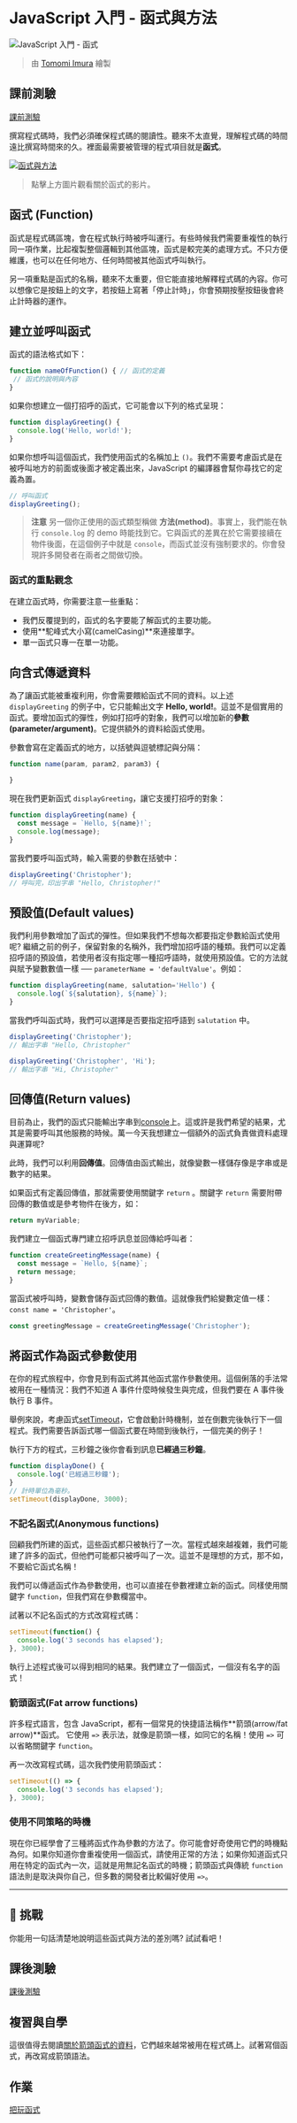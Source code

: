 # JavaScript 入門 - 函式與方法

![JavaScript 入門 - 函式](/sketchnotes/webdev101-js-functions.png)
> 由 [Tomomi Imura](https://twitter.com/girlie_mac) 繪製

## 課前測驗
[課前測驗](https://nice-beach-0fe9e9d0f.azurestaticapps.net/quiz/9?loc=zh_tw)

撰寫程式碼時，我們必須確保程式碼的閱讀性。聽來不太直覺，理解程式碼的時間遠比撰寫時間來的久。裡面最需要被管理的程式項目就是**函式**。

[![函式與方法](https://img.youtube.com/vi/XgKsD6Zwvlc/0.jpg)](https://youtube.com/watch?v=XgKsD6Zwvlc "函式與方法")

> 點擊上方圖片觀看關於函式的影片。


## 函式 (Function)

函式是程式碼區塊，會在程式執行時被呼叫運行。有些時候我們需要重複性的執行同一項作業，比起複製整個邏輯到其他區塊，函式是較完美的處理方式。不只方便維護，也可以在任何地方、任何時間被其他函式呼叫執行。

另一項重點是函式的名稱，聽來不太重要，但它能直接地解釋程式碼的內容。你可以想像它是按鈕上的文字，若按鈕上寫著「停止計時」，你會預期按壓按鈕後會終止計時器的運作。

## 建立並呼叫函式

函式的語法格式如下：

```javascript
function nameOfFunction() { // 函式的定義
 // 函式的說明與內容
}
```

如果你想建立一個打招呼的函式，它可能會以下列的格式呈現：

```javascript
function displayGreeting() {
  console.log('Hello, world!');
}
```

如果你想呼叫這個函式，我們使用函式的名稱加上 `()`。我們不需要考慮函式是在被呼叫地方的前面或後面才被定義出來，JavaScript 的編譯器會幫你尋找它的定義為置。

```javascript
// 呼叫函式
displayGreeting();
```

> **注意** 另一個你正使用的函式類型稱做 **方法(method)**。事實上，我們能在執行 `console.log` 的 demo 時能找到它。它與函式的差異在於它需要接續在物件後面，在這個例子中就是 `console`，而函式並沒有強制要求的。你會發現許多開發者在兩者之間做切換。

### 函式的重點觀念

在建立函式時，你需要注意一些重點：

- 我們反覆提到的，函式的名字要能了解函式的主要功能。
- 使用**駝峰式大小寫(camelCasing)**來連接單字。
- 單一函式只專一在單一功能。

## 向含式傳遞資料

為了讓函式能被重複利用，你會需要餵給函式不同的資料。以上述 `displayGreeting` 的例子中，它只能輸出文字 **Hello, world!**。這並不是個實用的函式。要增加函式的彈性，例如打招呼的對象，我們可以增加新的**參數(parameter/argument)**。它提供額外的資料給函式使用。

參數會寫在定義函式的地方，以括號與逗號標記與分隔：

```javascript
function name(param, param2, param3) {

}
```

現在我們更新函式 `displayGreeting`，讓它支援打招呼的對象：

```javascript
function displayGreeting(name) {
  const message = `Hello, ${name}!`;
  console.log(message);
}
```

當我們要呼叫函式時，輸入需要的參數在括號中：

```javascript
displayGreeting('Christopher');
// 呼叫完，印出字串 "Hello, Christopher!" 
```

## 預設值(Default values)

我們利用參數增加了函式的彈性。但如果我們不想每次都要指定參數給函式使用呢? 繼續之前的例子，保留對象的名稱外，我們增加招呼語的種類。我們可以定義招呼語的預設值，若使用者沒有指定哪一種招呼語時，就使用預設值。它的方法就與賦予變數數值一樣 ── `parameterName = 'defaultValue'`。例如：

```javascript
function displayGreeting(name, salutation='Hello') {
  console.log(`${salutation}, ${name}`);
}
```

當我們呼叫函式時，我們可以選擇是否要指定招呼語到 `salutation` 中。

```javascript
displayGreeting('Christopher');
// 輸出字串 "Hello, Christopher"

displayGreeting('Christopher', 'Hi');
// 輸出字串 "Hi, Christopher"
```

## 回傳值(Return values)

目前為止，我們的函式只能輸出字串到[console](https://developer.mozilla.org/en-US/docs/Web/API/console)上。這或許是我們希望的結果，尤其是需要呼叫其他服務的時候。萬一今天我想建立一個額外的函式負責做資料處理與運算呢?

此時，我們可以利用**回傳值**。回傳值由函式輸出，就像變數一樣儲存像是字串或是數字的結果。

如果函式有定義回傳值，那就需要使用關鍵字 `return` 。關鍵字 `return` 需要附帶回傳的數值或是參考物件在後方，如：

```javascript
return myVariable;
```  

我們建立一個函式專門建立招呼訊息並回傳給呼叫者：

```javascript
function createGreetingMessage(name) {
  const message = `Hello, ${name}`;
  return message;
}
```

當函式被呼叫時，變數會儲存函式回傳的數值。這就像我們給變數定值一樣： `const name = 'Christopher'`。

```javascript
const greetingMessage = createGreetingMessage('Christopher');
```

## 將函式作為函式參數使用

在你的程式旅程中，你會見到有函式將其他函式當作參數使用。這個俐落的手法常被用在一種情況：我們不知道 A 事件什麼時候發生與完成，但我們要在 A 事件後執行 B 事件。

舉例來說，考慮函式[setTimeout](https://developer.mozilla.org/en-US/docs/Web/API/WindowOrWorkerGlobalScope/setTimeout)，它會啟動計時機制，並在倒數完後執行下一個程式。我們需要告訴函式哪一個函式要在時間到後執行，一個完美的例子！

執行下方的程式，三秒鐘之後你會看到訊息**已經過三秒鐘**。

```javascript
function displayDone() {
  console.log('已經過三秒鐘');
}
// 計時單位為毫秒。
setTimeout(displayDone, 3000);
```

### 不記名函式(Anonymous functions)

回顧我們所建的函式，這些函式都只被執行了一次。當程式越來越複雜，我們可能建了許多的函式，但他們可能都只被呼叫了一次。這並不是理想的方式，那不如，不要給它函式名稱！

我們可以傳遞函式作為參數使用，也可以直接在參數裡建立新的函式。同樣使用關鍵字 `function`，但我們寫在參數欄當中。

試著以不記名函式的方式改寫程式碼：

```javascript
setTimeout(function() {
  console.log('3 seconds has elapsed');
}, 3000);
```

執行上述程式後可以得到相同的結果。我們建立了一個函式，一個沒有名字的函式！

### 箭頭函式(Fat arrow functions)

許多程式語言，包含 JavaScript，都有一個常見的快捷語法稱作**箭頭(arrow/fat arrow)**函式。 它使用 `=>` 表示法，就像是箭頭一樣，如同它的名稱！使用 `=>` 可以省略關鍵字 `function`。

再一次改寫程式碼，這次我們使用箭頭函式：

```javascript
setTimeout(() => {
  console.log('3 seconds has elapsed');
}, 3000);
```

### 使用不同策略的時機

現在你已經學會了三種將函式作為參數的方法了。你可能會好奇使用它們的時機點為何。如果你知道你會重複使用一個函式，請使用正常的方法；如果你知道函式只用在特定的函式內一次，這就是用無記名函式的時機；箭頭函式與傳統 `function` 語法則是取決與你自己，但多數的開發者比較偏好使用 `=>`。

---

## 🚀 挑戰

你能用一句話清楚地說明這些函式與方法的差別嗎? 試試看吧！

## 課後測驗
[課後測驗](https://nice-beach-0fe9e9d0f.azurestaticapps.net/quiz/10?loc=zh_tw)

## 複習與自學

這很值得去閱讀[關於箭頭函式的資料](https://developer.mozilla.org/en-US/docs/Web/JavaScript/Reference/Functions/Arrow_functions)，它們越來越常被用在程式碼上。試著寫個函式，再改寫成箭頭語法。

## 作業

[把玩函式](assignment.zh-tw.md)